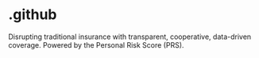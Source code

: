 # .github
Disrupting traditional insurance with transparent, cooperative, data-driven coverage. Powered by the Personal Risk Score (PRS).
